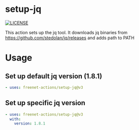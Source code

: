 # setup-jq
[![LICENSE](https://img.shields.io/github/license/freenet-actions/setup-jq)](https://github.com/freenet-actions/setup-jq/blob/main/LICENSE)

This action sets up the jq tool. It downloads jq binaries from https://github.com/stedolan/jq/releases and adds path to PATH

   
# Usage
## Set up default jq version (1.8.1)
```yaml
- uses: freenet-actions/setup-jq@v3
```
## Set up specific jq version
```yaml
- uses: freenet-actions/setup-jq@v3
  with:
    version: 1.8.1
```
